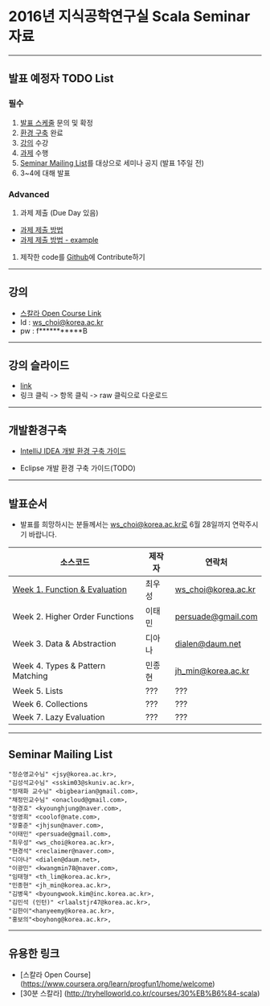 # 2016년 지식공학연구실 Scala Seminar 자료


------
## 발표 예정자 TODO List

### 필수
1. [발표 스케줄](https://github.com/ws-choi/scala_lab#발표순서) 문의 및 확정
1. [환경 구축](https://github.com/ws-choi/scala_lab#개발환경구축) 완료
1. [강의](https://www.coursera.org/learn/progfun1/home/welcome) 수강
1. [과제](https://www.coursera.org/learn/progfun1/home/assignments) 수행
1. [Seminar Mailing List](https://github.com/ws-choi/scala_lab#seminar-mailing-list)를 대상으로 세미나 공지 (발표 1주일 전)
1. 3~4에 대해 발표

### Advanced
1. 과제 제출 (Due Day 있음)
  - [과제 제출 방법](https://www.coursera.org/learn/progfun1/lecture/VMdkA/tutorial-working-on-the-programming-assignments)
  - [과제 제출 방법 - example](https://www.coursera.org/learn/progfun1/programming/xIz9O/example-assignment)

1. 제작한 code를 [Github](https://github.com/ws-choi/scala_lab)에 Contribute하기



------
## 강의

- [스칼라 Open Course Link](https://www.coursera.org/learn/progfun1/home/welcome)
- Id : ws_choi@korea.ac.kr
- pw : f\*\*\*\*\*\*\*\*\*\*\*B


------
## 강의 슬라이드

- [link](https://github.com/ws-choi/scala_lab/tree/alpha-0.1.0/lecture)
- 링크 클릭 -> 항목 클릭 -> raw 클릭으로 다운로드


------
## 개발환경구축

- [IntelliJ IDEA 개발 환경 구축 가이드](https://github.com/ws-choi/scala_lab/raw/alpha-0.1.0/lecture/Intelli%20J%20IDEA%20-%20Scala%20Setting.pptx)

- Eclipse 개발 환경 구축 가이드(TODO)


------
## 발표순서

- 발표를 희망하시는 분들께서는 ws_choi@korea.ac.kr로 6월 28일까지 연락주시기 바랍니다.

|소스코드                                      |제작자 |연락처                |
|------------------------------------------|----|-------------------|
|[Week 1. Function & Evaluation](https://github.com/ws-choi/scala_lab/tree/alpha-0.1.0/src/main/scala/week01)                       |최우성 |ws_choi@korea.ac.kr|
|Week 2. Higher Order Functions| 이태민 | persuade@gmail.com|
|Week 3. Data & Abstraction| 디아나 | dialen@daum.net|
|Week 4. Types & Pattern Matching| 민종현 | jh_min@korea.ac.kr|
|Week 5. Lists| ??? | ???|
|Week 6. Collections| ??? | ???|
|Week 7. Lazy Evaluation | ??? | ???


------


## Seminar Mailing List
```List
"정순영교수님" <jsy@korea.ac.kr>,
"김성석교수님" <sskim03@skuniv.ac.kr>,
"정재화 교수님" <bigbearian@gmail.com>,
"채정민교수님" <onacloud@gmail.com>,
"정경호" <kyounghjung@naver.com>,
"정영희" <coolof@nate.com>,
"장홍준" <jhjsun@naver.com>,
"이태민" <persuade@gmail.com>,
"최우성" <ws_choi@korea.ac.kr>,
"현경석" <reclaimer@naver.com>,
"디아나" <dialen@daum.net>,
"이광민" <kwangmin78@naver.com>,
"임태형" <th_lim@korea.ac.kr>,
"민종현" <jh_min@korea.ac.kr>,
"김병욱" <byoungwook.kim@inc.korea.ac.kr>,
"김민석 (인턴)" <rlaalstjr47@korea.ac.kr>,
"김한이"<hanyeemy@korea.ac.kr>,
"홍보의"<boyhong@korea.ac.kr>,
```

------

## 유용한 링크

- [스칼라 Open Course] (https://www.coursera.org/learn/progfun1/home/welcome)
- [30분 스칼라] (http://tryhelloworld.co.kr/courses/30%EB%B6%84-scala)
